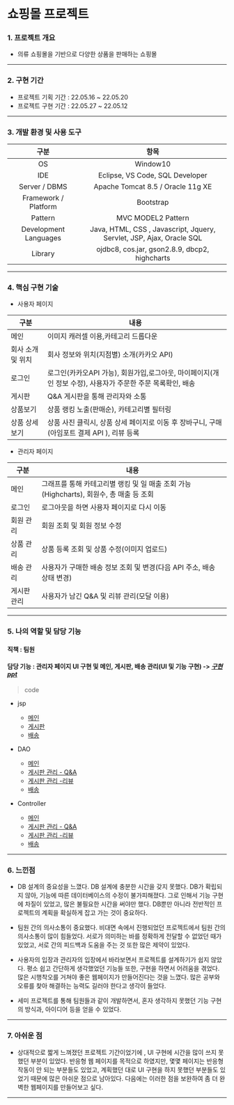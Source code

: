 # 쇼핑몰 프로젝트


### 1. 프로젝트 개요
- 의류 쇼핑몰을 기반으로 다양한 상품을 판매하는 쇼핑몰


---------------------------------------
### 2. 구현 기간

- 프로젝트 기획 기간 : 22.05.16 ~ 22.05.20
- 프로젝트 구현 기간 : 22.05.27 ~ 22.05.12
---------------------------------------
### 3. 개발 환경 및 사용 도구
|구분|항목|
|:---:|:---:|
|OS|Window10|
|IDE|Eclipse, VS Code, SQL Developer|
|Server / DBMS|Apache Tomcat 8.5 / Oracle 11g XE|
|Framework / Platform|Bootstrap|
|Pattern|MVC MODEL2 Pattern|
|Development Languages|Java, HTML, CSS , Javascript, Jquery, Servlet, JSP, Ajax, Oracle SQL|
|Library|ojdbc8, cos.jar, gson2.8.9, dbcp2, highcharts|


---------------------------------------

### 4. 핵심 구현 기술


- 사용자 페이지


|구분|내용|
|---|---|
|메인|이미지 캐러셀 이용,카테고리 드롭다운|
|회사 소개 및 위치|회사 정보와 위치(지점별) 소개(카카오 API)|
|로그인|로그인(카카오API 가능), 회원가입,로그아웃, 마이페이지(개인 정보 수정), 사용자가 주문한 주문 목록확인, 배송 |
|게시판|Q&A 게시판을 통해 관리자와 소통|
|상품보기|상품 랭킹 노출(판매순), 카테고리별 필터링|
|상품 상세 보기|상품 사진 클릭시, 상품 상세 페이지로 이동 후 장바구니, 구매(아임포트 결제 API ), 리뷰 등록|


- 관리자 페이지


|구분|내용|
|---|---|
|메인|그래프를 통해 카테고리별 랭킹 및 일 매출 조회 가능(Highcharts), 회원수, 총 매출 등 조회 |
|로그인|로그아웃을 하면 사용자 페이지로 다시 이동|
|회원 관리|회원 조회 및 회원 정보 수정|
|상품 관리|상품 등록 조회 및 상품 수정(이미지 업로드)|
|배송 관리|사용자가 구매한 배송 정보 조회 및 변경(다음 API 주소, 배송 상태 변경) |
|게시판 관리|사용자가 남긴 Q&A 및 리뷰 관리(모달 이용)|

---------------------------------------


### 5. 나의 역할 및 담당 기능

#### 직책 : 팀원


#### 담당 기능 : 관리자 페이지 UI 구현 및 메인, 게시판, 배송 관리(UI 및 기능 구현) -> *[구현 ppt](https://github.com/kimyeong96/Semi_project/blob/main/ppt/admin_ppt.pptx)*


> code
* jsp
  * [메인](https://github.com/kimyeong96/Semi_project/blob/main/semi_project/admin/adminMain/adminMain.jsp)
  * [게시판](https://github.com/kimyeong96/Semi_project/tree/main/semi_project/admin/board)
  * [배송](https://github.com/kimyeong96/Semi_project/tree/main/semi_project/admin/delivery)

* DAO
  * [메인](https://github.com/kimyeong96/Semi_project/blob/main/semi_project/src/main/java/com/hype/dao/AdminMainDAO.java)
  * [게시판 관리 - Q&A](https://github.com/kimyeong96/Semi_project/blob/main/semi_project/src/main/java/com/hype/dao/AdminBoardQnaDAO.java)
  * [게시판 관리 -리뷰](https://github.com/kimyeong96/Semi_project/blob/main/semi_project/src/main/java/com/hype/dao/AdminBoardReviewDAO.java)
  * [배송](https://github.com/kimyeong96/Semi_project/blob/main/semi_project/src/main/java/com/hype/dao/AdminShipmentDAO.java)

* Controller
  * [메인](https://github.com/kimyeong96/Semi_project/blob/main/semi_project/src/main/java/com/hype/controller/AdminMainController.java)
  * [게시판 관리 - Q&A](https://github.com/kimyeong96/Semi_project/blob/main/semi_project/src/main/java/com/hype/controller/AdminBoardQnaController.java)
  * [게시판 관리 -리뷰](https://github.com/kimyeong96/Semi_project/blob/main/semi_project/src/main/java/com/hype/controller/AdminBoardReviewController.java)
  * [배송](https://github.com/kimyeong96/Semi_project/blob/main/semi_project/src/main/java/com/hype/controller/AdminShipmentController.java)

---------------------------------------

### 6. 느낀점
- DB 설계의 중요성을 느꼈다. DB 설계에 충분한 시간을 갖지 못했다.  DB가 확립되지 않아,  기능에 따른 데이터베이스의 수정이 불가피해졌다. 그로 인해서 기능 구현에 차질이 있었고, 많은 불필요한 시간을 써야만 했다. DB뿐만 아니라 전반적인 프로젝트의 계획을 확실하게 잡고 가는 것이 중요하다.

- 팀원 간의 의사소통이 중요했다. 비대면 속에서 진행되었던 프로젝트에서 팀원 간의 의사소통이 많이 힘들었다. 서로가 의미하는 바를 정확하게 전달할 수 없었던 때가 있었고, 서로 간의 피드백과 도움을 주는 것 또한 많은 제약이 있었다.

- 사용자의 입장과 관리자의 입장에서 바라보면서 프로젝트를 설계하기가 쉽지 않았다. 평소 쉽고 간단하게 생각했었던 기능들 또한, 구현을 하면서 어려움을 겪었다. 많은 시행착오를 거쳐야 좋은 웹페이지가 만들어진다는 것을 느꼈다. 많은 공부와 오류를 찾아 해결하는 능력도 길러야 한다고 생각이 들었다.

- 세미 프로젝트를 통해 팀원들과 같이 개발하면서, 혼자 생각하지 못했던 기능 구현의 방식과, 아이디어 등을 얻을 수 있었다.

---------------------------------------


### 7. 아쉬운 점
- 상대적으로 짧게 느껴졌던 프로젝트 기간이었기에 , UI 구현에 시간을 많이 쓰지 못했던 부분이 있었다. 반응형 웹 페이지를 목적으로 하였지만, 몇몇 페이지는 반응형 작동이 안 되는 부분들도 있었고, 계획했던 대로 UI 구현을 하지 못했던 부분들도 있었기 때문에 많은 아쉬운 점으로 남아있다. 다음에는 이러한 점을 보완하여 좀 더 완벽한 웹페이지를 만들어보고 싶다.

---------------------------------------
